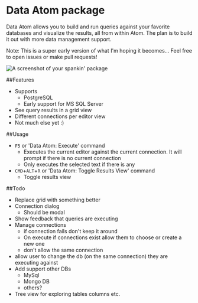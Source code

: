# Data Atom package

Data Atom allows you to build and run queries against your favorite databases and visualize the results, all from within Atom. The plan is to build it out with more data management support.

Note: This is a super early version of what I'm hoping it becomes... Feel free to open issues or make pull requests!

![A screenshot of your spankin' package](https://f.cloud.github.com/assets/69169/2290250/c35d867a-a017-11e3-86be-cd7c5bf3ff9b.gif)

##Features
- Supports
   - PostgreSQL
   - Early support for MS SQL Server
- See query results in a grid view
- Different connections per editor view
- Not much else yet :)

##Usage
- `F5` or 'Data Atom: Execute' command
   - Executes the current editor against the current connection. It will prompt if there is no current connection
   - Only executes the selected text if there is any
- `CMD`+`ALT`+`R` or 'Data Atom: Toggle Results View' command
   - Toggle results view

##Todo
- Replace grid with something better
- Connection dialog
   - Should be modal
- Show feedback that queries are executing
- Manage connections
   - if connection fails don't keep it around
   - On execute if connections exist allow them to choose or create a new one
   - don't allow the same connection
- allow user to change the db (on the same connection) they are executing against
- Add support other DBs
    - MySql
    - Mongo DB
    - others?
 - Tree view for exploring tables columns etc.
